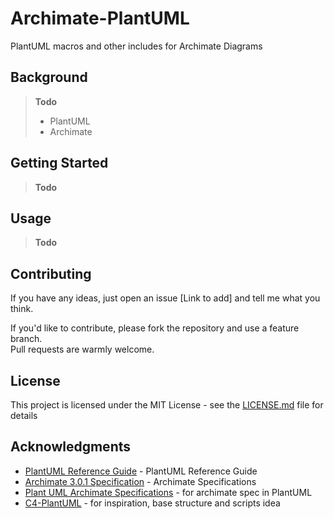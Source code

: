 # Archimate-PlantUML
PlantUML macros and other includes for Archimate Diagrams

## Background
> __Todo__
> * PlantUML
> * Archimate

## Getting Started
> __Todo__
>
>

## Usage
> __Todo__
>
>

## Contributing
If you have any ideas, just open an issue [Link to add] and tell me what you think.

If you'd like to contribute, please fork the repository and use a feature branch.  
Pull requests are warmly welcome.

## License
This project is licensed under the MIT License - see the [LICENSE.md](LICENSE.md) file for details

## Acknowledgments
* [PlantUML Reference Guide](http://plantuml.com/PlantUML_Language_Reference_Guide.pdf) - PlantUML Reference Guide
* [Archimate 3.0.1 Specification](http://pubs.opengroup.org/architecture/archimate3-doc/) - Archimate Specifications
* [Plant UML Archimate Specifications](http://plantuml.com/archimate-diagram) - for archimate spec in PlantUML
* [C4-PlantUML](https://github.com/RicardoNiepel/C4-PlantUML) - for inspiration, base structure and scripts idea

